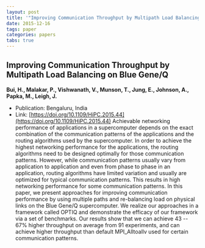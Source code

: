 ```yaml
---
layout: post
title: '"Improving Communication Throughput by Multipath Load Balancing on Blue Gene/Q"'
date: 2015-12-16
tags: paper
categories: papers
tabs: true
---
```


## Improving Communication Throughput by Multipath Load Balancing on Blue Gene/Q
**Bui, H., Malakar, P., Vishwanath, V., Munson, T., Jung, E., Johnson, A., Papka, M., Leigh, J.**
- Publication: Bengaluru, India
- Link: [https://doi.org/10.1109/HiPC.2015.44](https://doi.org/10.1109/HiPC.2015.44)
Achievable networking performance of applications in a supercomputer depends on the exact combination of the communication patterns of the applications and the routing algorithms used by the supercomputer. In order to achieve the highest networking performance for the applications, the routing algorithms need to be designed optimally for those communication patterns. However, while communication patterns usually vary from application to application and even from phase to phase in an application, routing algorithms have limited variation and usually are optimized for typical communication patterns. This results in high networking performance for some communication patterns. In this paper, we present approaches for improving communication performance by using multiple paths and re-balancing load on physical links on the Blue Gene/Q supercomputer. We realize our approaches in a framework called OPTIQ and demonstrate the efficacy of our framework via a set of benchmarks. Our results show that we can achieve 43 -- 67% higher throughput on average from 91 experiments, and can achieve higher throughput than default MPI_Alltoallv used for certain communication patterns.